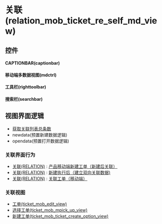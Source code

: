 # 关联(relation_mob_ticket_re_self_md_view)  <!-- {docsify-ignore-all} -->



## 控件
#### CAPTIONBAR(captionbar)
#### 移动端多数据视图(mdctrl)
#### 工具栏(righttoolbar)
#### 搜索栏(searchbar)

## 视图界面逻辑
  * [获取关联列表总条数](module/Base/relation/uilogic/get_list_total)
  * newdata(预置新建数据逻辑)
  * opendata(预置打开数据逻辑)


### 关联界面行为
  * [关联(RELATION)](module/Base/relation) : [产品移动端新建工单（新建后关联）](module/Base/relation#界面行为)
  * [关联(RELATION)](module/Base/relation) : [新建执行后（建立双向关联数据)](module/Base/relation#界面行为)
  * [关联(RELATION)](module/Base/relation) : [关联工单（移动端）](module/Base/relation#界面行为)

### 关联视图
  * [工单(ticket_mob_edit_view)](app/view/ticket_mob_edit_view)
  * [选择工单(ticket_mob_mpick_up_view)](app/view/ticket_mob_mpick_up_view)
  * [新建工单(ticket_mob_ticket_create_option_view)](app/view/ticket_mob_ticket_create_option_view)

<script>
 const { createApp } = Vue
  createApp({
    data() {
      return {

      }
    }
  }).use(ElementPlus).mount('#app')
</script>